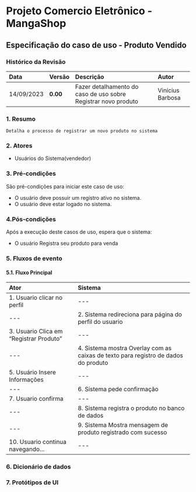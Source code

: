 
﻿
# Projeto Comercio Eletrônico - MangaShop

## Especificação do caso de uso - Produto Vendido

### Histórico da Revisão
|  Data  | Versão | Descrição | Autor |
|:-------|:-------|:----------|:------|
| 14/09/2023 | **0.00** | Fazer detalhamento do caso de uso sobre Registrar novo produto | Vinícius Barbosa |


### 1. Resumo 
    Detalha o processo de registrar um novo produto no sistema
### 2. Atores
- Usuários do Sistema(vendedor)

### 3. Pré-condições
São pré-condições para iniciar este caso de uso:
- 	O usuário deve possuir um registro ativo no sistema.
- 	O usuário deve estar logado no sistema.

### 4.Pós-condições
Após a execução deste casos de uso, espera que o sistema:
- O usuário Registra seu produto para venda

### 5. Fluxos de evento

#### 5.1. Fluxo Principal

|  Ator  | Sistema |
|:-------|:------- |
| 1. Usuario clicar no perfil | --- |
| --- | 2. Sistema redireciona para página do perfil do usuario |
| 3.  Usuario Clica em “Registrar Produto” | --- |
| --- | 4.  Sistema mostra Overlay com as caixas de texto para registro de dados do produto |
| 5. Usuário Insere Informações | --- |
| --- | 6. Sistema pede confirmação |
| 7. Usuario confirma | --- |
| --- | 8. Sistema registra o produto no banco de dados |
| --- | 9. Sistema Mostra mensagem de produto registrado com sucesso |
| 10. Usuario continua navegando… | --- |

### 6. Dicionário de dados

### 7. Protótipos de UI
